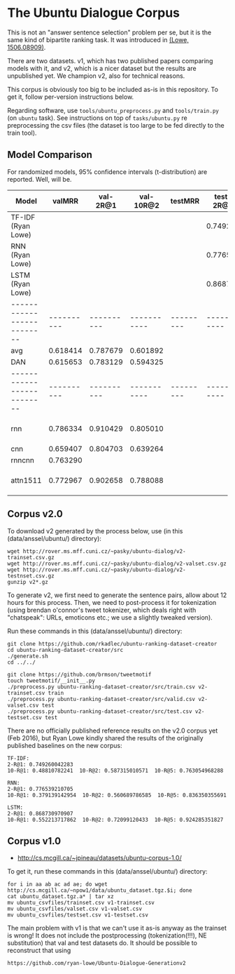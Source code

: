 The Ubuntu Dialogue Corpus
==========================

This is not an "answer sentence selection" problem per se, but it is the same
kind of bipartite ranking task.  It was introduced in [(Lowe, 1506.08909)](http://arxiv.org/abs/1506.08909).

There are two datasets.  v1, which has two published papers comparing models
with it, and v2, which is a nicer dataset but the results are unpublished yet.
We champion v2, also for technical reasons.

This corpus is obviously too big to be included as-is in this repository.
To get it, follow per-version instructions below.

Regarding software, use ``tools/ubuntu_preprocess.py`` and ``tools/train.py``
(on ``ubuntu`` task).
See instructions on top of ``tasks/ubuntu.py`` re preprocessing
the csv files (the dataset is too large to be fed directly to the
train tool).

Model Comparison
----------------

For randomized models, 95% confidence intervals (t-distribution) are reported.
Well, will be.

| Model                    | valMRR   | val-2R@1 | val-10R@2 | testMRR | test-2R@1 | test-10R@2 | settings
|--------------------------|----------|----------|-----------|---------|-----------|------------|---------
| TF-IDF (Ryan Lowe)       |          |          |           |         | 0.749260  | 0.587315   | personal communication
| RNN (Ryan Lowe)          |          |          |           |         | 0.776539  | 0.560689   | personal communication
| LSTM (Ryan Lowe)         |          |          |           |         | 0.868731  | 0.720991   | personal communication
|--------------------------|----------|----------|-----------|---------|-----------|------------|---------
| avg                      | 0.618414 | 0.787679 | 0.601892  |         |           |            | dropout 0
| DAN                      | 0.615653 | 0.783129 | 0.594325  |         |           |            | dropout 0
|--------------------------|----------|----------|-----------|---------|-----------|------------|---------
| rnn                      | 0.786334 | 0.910429 | 0.805010  |         |           |            | dropout 0, sdim=1 pdim=1 ptscorer=B.dot_ptscorer
| cnn                      | 0.659407 | 0.804703 | 0.639264  |         |           |            | needs rerunning
| rnncnn                   | 0.763290 |          |           |         |           |            | needs rerunning
| attn1511                 | 0.772967 | 0.902658 | 0.788088  |         |           |            | dropout 0, sdim=1/2 cdim=1/2 ptscorer=B.dot_ptscorer


Corpus v2.0
-----------

To download v2 generated by the process below, use (in this (data/anssel/ubuntu/)
directory):

	wget http://rover.ms.mff.cuni.cz/~pasky/ubuntu-dialog/v2-trainset.csv.gz
	wget http://rover.ms.mff.cuni.cz/~pasky/ubuntu-dialog/v2-valset.csv.gz
	wget http://rover.ms.mff.cuni.cz/~pasky/ubuntu-dialog/v2-testnset.csv.gz
	gunzip v2*.gz

To generate v2, we first need to generate the sentence pairs, allow about 12
hours for this process.  Then, we need to post-process it for tokenization
(using brendan o'connor's tweet tokenizer, which deals right with "chatspeak":
URLs, emoticons etc.; we use a slightly tweaked version).

Run these commands in this (data/anssel/ubuntu/) directory:

	git clone https://github.com/rkadlec/ubuntu-ranking-dataset-creator
	cd ubuntu-ranking-dataset-creator/src
	./generate.sh
	cd ../../

	git clone https://github.com/brmson/tweetmotif
	touch tweetmotif/__init__.py
	./preprocess.py ubuntu-ranking-dataset-creator/src/train.csv v2-trainset.csv train
	./preprocess.py ubuntu-ranking-dataset-creator/src/valid.csv v2-valset.csv test
	./preprocess.py ubuntu-ranking-dataset-creator/src/test.csv v2-testset.csv test

There are no officially published reference results on the v2.0 corpus yet
(Feb 2016), but Ryan Lowe kindly shared the results of the originally published
baselines on the new corpus:

	TF-IDF:
	2-R@1: 0.749260042283
	10-R@1: 0.48810782241  10-R@2: 0.587315010571  10-R@5: 0.763054968288

	RNN:
	2-R@1: 0.776539210705
	10-R@1: 0.379139142954  10-R@2: 0.560689786585  10-R@5: 0.836350355691

	LSTM:
	2-R@1: 0.868730970907
	10-R@1: 0.552213717862  10-R@2: 0.72099120433  10-R@5: 0.924285351827


Corpus v1.0
-----------

  * http://cs.mcgill.ca/~jpineau/datasets/ubuntu-corpus-1.0/

To get it, run these commands in this (data/anssel/ubuntu/) directory:

	for i in aa ab ac ad ae; do wget http://cs.mcgill.ca/~npow1/data/ubuntu_dataset.tgz.$i; done
	cat ubuntu_dataset.tgz.a* | tar xz
	mv ubuntu_csvfiles/trainset.csv v1-trainset.csv
	mv ubuntu_csvfiles/valset.csv v1-valset.csv
	mv ubuntu_csvfiles/testset.csv v1-testset.csv

The main problem with v1 is that we can't use it as-is anyway as the trainset
is wrong!  It does not include the postprocessing (tokenization(!!!), NE
substitution) that val and test datasets do.  It should be possible to
reconstruct that using

	https://github.com/ryan-lowe/Ubuntu-Dialogue-Generationv2
